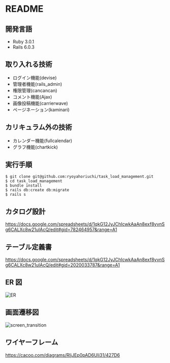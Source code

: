 # README

## 開発言語
- Ruby 3.0.1
- Rails 6.0.3

## 取り入れる技術
- ログイン機能(devise)
- 管理者機能(rails_admin)
- 権限管理(cancancan)
- コメント機能(Ajax)
- 画像投稿機能(carrierwave)
- ページネーション(kaminari)

## カリキュラム外の技術
- カレンダー機能(fullcalendar)
- グラフ機能(chartkick)

## 実行手順
 ```
 $ git clone git@github.com:ryoyahoriuchi/task_load_management.git
 $ cd task_load_management
 $ bundle install
 $ rails db:create db:migrate
 $ rails s
 ```

## カタログ設計
https://docs.google.com/spreadsheets/d/1qkG12JyJChIcwkAaAn8exf8yvnSg6CALXc8w21uIAcQ/edit#gid=782464957&range=A1

## テーブル定義書
https://docs.google.com/spreadsheets/d/1qkG12JyJChIcwkAaAn8exf8yvnSg6CALXc8w21uIAcQ/edit#gid=2020033787&range=A1

## ER 図
![ER](https://user-images.githubusercontent.com/96730277/161041375-cc5dcb32-e7cf-49a2-99f7-886a98676f1c.png)

## 画面遷移図
![screen_transition](https://user-images.githubusercontent.com/96730277/161041491-68862dba-53ca-4fe9-9ddf-8f7b2811c1b0.png)

## ワイヤーフレーム
https://cacoo.com/diagrams/RIjJEp0pAD6UIi31/427D6